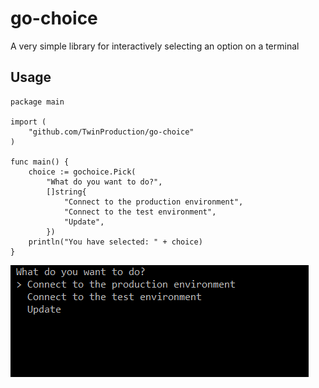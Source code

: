 # go-choice

A very simple library for interactively selecting an option on a terminal 


## Usage

```
package main

import (
	"github.com/TwinProduction/go-choice"
)

func main() {
	choice := gochoice.Pick(
		"What do you want to do?",
		[]string{
			"Connect to the production environment",
			"Connect to the test environment",
			"Update",
		})
	println("You have selected: " + choice)
}
```

![example](assets/example.gif)

